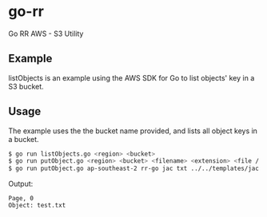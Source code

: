 # go-rr
Go RR AWS - S3 Utility

## Example

listObjects is an example using the AWS SDK for Go to list objects' key in a S3 bucket.


## Usage

The example uses the the bucket name provided, and lists all object keys in a bucket.

```sh
$ go run listObjects.go <region> <bucket>
$ go run putObject.go <region> <bucket> <filename> <extension> <file / template> <total>
$ go run putObject.go ap-southeast-2 rr-go jac txt ../../templates/jac.json 2
```

Output:
```
Page, 0
Object: test.txt
```
